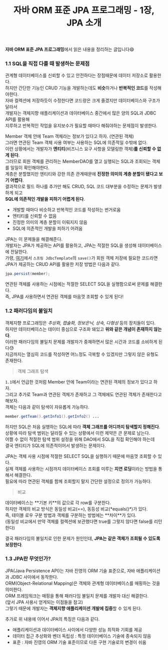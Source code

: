 ﻿---
toc: true
title:  "자바 ORM 표준 JPA 프로그래밍 - 1장, JPA 소개"
last_modified_at:   2021-08-10
categories : Study
excerpt: ""
image: "https://drive.google.com/uc?id=1TrLyyAj3GYwbHIhkA2g_-KGeZUoHYWGL"
sitemap :
  changefreq : weekly
  priority : 1.0
use_math: true
---

**자바 ORM 표준 JPA 프로그래밍**에서 읽은 내용을 정리하는 글입니다😄<br>

### 1.1 SQL을 직접 다룰 때 발생하는 문제점
관계형 데이터베이스를 신뢰할 수 있고 안전하다는 장점때문에 데이터 저장소로 활용한다.<br>
하지만 간단한 기능인 CRUD 기능을 개발하는데도 **비슷**하거나 **반복적인 코드**를 작성해야한다.<br>
자바 컬렉션에 저장하듯이 수정한다면 코드량은 크게 줄겠지만 데이터베이스와 구조가 달라서<br>
개발자는 객체지향 애플리케이션과 데이터베이스 중간에서 많은 양의 SQL과 JDBC API를 활용해<br>
지루하고 반복적인 작업을 유지보수가 필요할 때마다 해줘야하는 문제점이 발생한다.<br>

Member 객체 안에 Team 객체라는 정보가 있다고 하자. (연관된 객체)<br>
그러면 연관된 Team 객체 사용 여부는 사용하는 SQL에 의존적일 수밖에 없다.<br>
이런 상황에서는 개발자가 **엔티티**(비즈니스 요구 사항을 모델링한 객체)**를 신뢰할 수 없게 된다**.<br>
그러므로 회원 객체를 관리하는 MemberDAO를 열고 실행되는 SQL과 조회되는 객체를 일일이 확인해야한다.<br>
계층은 분할했지만 엔티티와 강한 의존 관계때문에 **진정한 의미의 계층 분할이 됐다고 보기 어렵다**.<br>
결과적으로 필드 하나를 추가만 해도 CRUD, SQL 코드 대부분을 수정하는 문제가 발생하게 되고<br>
**SQL에 의존적인 개발을 피하기 어렵게 된다**.

- 개발할 때마다 비슷하고 반복적인 코드를 작성하는 번거로움
- 엔티티를 신뢰할 수 없음
- 진정한 의미의 계층 분할이 이뤄지지 않음
- SQL에 의존적인 개발을 피하기 어려움

JPA는 이 문제들을 해결해준다.<br>
개발자는 JPA가 제공하는 API를 활용하고, JPA는 적절한 SQL을 생성해 데이터베이스에 전달한다.<br>
가령, [여기](https://yooniversal.github.io/blog/post185/)에서 `스프링 JdbcTemplate`의 `save()`가 회원 객체 저장에 필요한 코드라면<br>
JPA가 제공하는 CRUD API를 활용한 저장 방법은 다음과 같다.<br>
```java
jpa.persist(member);
```

연관된 객체를 사용하는 시점에는 적절한 SELECT SQL을 실행함으로써 문제를 해결한다.<br>
즉, JPA를 사용하면서 연관된 객체를 마음껏 조회할 수 있게 된다!<br>

### 1.2 패러다임의 불일치
객체지향 프로그래밍은 *추상화, 캡슐화, 정보은닉, 상속, 다형성* 등의 장치들이 있다.<br>
하지만 데이터베이스는 데이터 중심으로 구조화 돼있고 **위와 같은 개념이 존재하지 않는다**.<br>
이러한 패러다임의 불일치 문제를 개발자가 중재하면서 많은 시간과 코드를 소비하게 된다😓<br>
지금까지는 열심히 코드를 작성하면 어느정도 극복할 수 있겠지만 그렇지 않은 유형도 존재한다.<br>

<blockquote>
객체 그래프 탐색
</blockquote>

`1.1`에서 언급한 것처럼 Member 안에 Team이라는 연관된 객체의 정보가 있다고 하자.<br>
그리고 추가로 Team과 연관된 객체가 존재하고 그 객체에도 연관된 객체가 존재한다고 해보자.<br>
객체는 다음과 같이 탐색이 자유롭게 가능하다.<br>
```java
member.getTeam().getInfo1().getInfo2() ...
```

하지만 SQL은 처음 실행하는 SQL에 따라 **객체 그래프를 어디까지 탐색할지 정해진다**.<br>
상황에 따라 탐색 범위는 달라질 수 있는 상황에서 이런 제약은 큰 문제로 남는다.<br>
어쩔 수 없이 적절한 탐색 범위 설정을 위해 DAO에서 SQL을 직접 확인해야 하는데<br>
결국 엔티티가 SQL에 의존적이어서 발생하는 문제이다.<br>

JPA는 객체 사용 시점에 적절한 SELECT SQL을 실행하기 때문에 마음껏 조회할 수 있다.<br>
실제 객체를 사용하는 시점까지 데이터베이스 조회를 미루는 **지연 로딩**이라는 방법을 통해서 해결한다.<br>
필요에 따라 연관된 객체를 함께 조회할지 말지 간단한 설정으로 정의가 가능하다.<br>

<blockquote>
비교
</blockquote>
데이터베이스는 **기본 키**의 값으로 각 row를 구분한다.<br>
하지만 객체의 비교 방식은 동일성 비교(==), 동등성 비교(*equals()*)가 있다.<br>
즉, 테이블 로우 구분 방법과 객체를 구분하는 방법에는 **차이**가 있다.<br>
(동일성 비교에서 만약 객체를 컬렉션에 보관했다면 true를 그렇지 않다면 false를 리턴한다)<br>

결국 패러다임의 불일치로 인한 문제가 원인인데, **JPA는 같은 객체가 조회될 수 있도록 보장한다**.<br>

### 1.3 JPA란 무엇인가?
JPA(Java Persistence API)는 자바 진영의 ORM 기술 표준으로, 자바 애플리케이션과 JDBC 사이에서 동작한다.<br>
ORM(Object-Relational Mapping)은 객체와 관계형 데이터베이스를 매핑하는 것을 의미한다.<br>
ORM 프레임워크는 매핑을 통해 패러다임 불일치 문제를 개발자 대신 해결한다.<br>
(앞서 JPA 사용시 얻게되는 이점들을 참고)<br>
그렇기 때문에 개발자는 **객체지향 애플리케이션 개발에 집중**할 수 있게 된다.<br>

추가로 위 내용에 이어서 JPA의 특징은 다음과 같다.
* 애플리케이션과 데이터베이스 사이에서 다양한 성능 최적화 기회를 제공
* 데이터 접근 추상화와 벤더 독립성 : 특정 데이터베이스 기술에 종속되지 않음
* 표준 : 자바 진영의 ORM 기술 표준이므로 다른 구현 기술로의 변경이 쉬움

<script src="https://utteranc.es/client.js"
        repo="yooniversal/blog-comments"
        issue-term="pathname"
        theme="github-light"
        crossorigin="anonymous"
        async>
</script>
